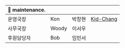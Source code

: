 

| 🚧 maintenance. |   |        |   |
|---------------|-----|--------|---|
| 운영국장 | Kon  | 박창현 | [Kid-Chang](https://github.com/Kid-Chang) |
| 사무국장 | Woody| 이서우  |   |
| 후원담당자 | Bob    | 임민서  |   |

